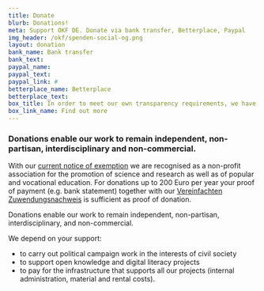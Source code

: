 ```yaml
---
title: Donate
blurb: Donations!
meta: Support OKF DE. Donate via bank transfer, Betterplace, Paypal
img_header: /okf/spenden-social-og.png
layout: donation
bank_name: Bank transfer
bank_text:
paypal_name:
paypal_text:
paypal_link: #
betterplace_name: Betterplace
betterplace_text:
box_title: In order to meet our own transparency requirements, we have compiled the most important transparency information
box_link_name: Find out more
---
```


### Donations enable our work to remain independent, non-partisan, interdisciplinary and non-commercial.

With our [current notice of exemption](https://okfn.de/files/verein/Freistellungsbescheid-21-08-2017.pdf) we are recognised as a non-profit association for the promotion of science and research as well as of popular and vocational education. For donations up to 200 Euro per year your proof of payment (e.g. bank statement) together with our [Vereinfachten Zuwendungsnachweis](https://okfn.de/files/verein/OKF_Zuwendungen_vereinfachte_Zuwendungsbest.pdf) is sufficient as proof of donation.

Donations enable our work to remain independent, non-partisan, interdisciplinary, and non-commercial.

We depend on your support:

* to carry out political campaign work in the interests of civil society 
* to support open knowledge and digital literacy projects
* to pay for the infrastructure that supports all our projects (internal administration, material and rental costs).
